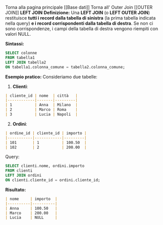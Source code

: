 Torna alla pagina principale [[Base dati]]
Torna all' Outer Join [[OUTER JOIN]]
**LEFT JOIN**
**Definizione:**
Una **LEFT JOIN** (o **LEFT OUTER JOIN**) restituisce **tutti i record dalla tabella di sinistra** (la prima tabella indicata nella query) **e i record corrispondenti dalla tabella di destra**. Se non ci sono corrispondenze, i campi della tabella di destra vengono riempiti con valori NULL.

**Sintassi:**
```sql
SELECT colonne
FROM tabella1
LEFT JOIN tabella2
ON tabella1.colonna_comune = tabella2.colonna_comune;
```

**Esempio pratico:**
Consideriamo due tabelle:

1. **Clienti**:
```markdown
| cliente_id | nome  | città   |
|------------|-------|---------|
| 1          | Anna  | Milano  |
| 2          | Marco | Roma    |
| 3          | Lucia | Napoli  |
```

2. **Ordini**:
```markdown
| ordine_id | cliente_id | importo |
|-----------|------------|---------|
| 101       | 1          | 100.50  |
| 102       | 2          | 200.00  |
```

Query:
```sql
SELECT clienti.nome, ordini.importo
FROM clienti
LEFT JOIN ordini
ON clienti.cliente_id = ordini.cliente_id;
```

**Risultato:**
```markdown
| nome     | importo  |
|----------|----------|
| Anna     | 100.50   |
| Marco    | 200.00   |
| Lucia    | NULL     |
```

